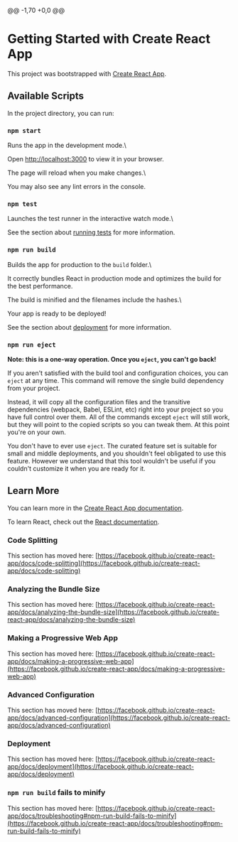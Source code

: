 @@ -1,70 +0,0 @@


# Getting Started with Create React App





This project was bootstrapped with [Create React App](https://github.com/facebook/create-react-app).





## Available Scripts





In the project directory, you can run:





### `npm start`





Runs the app in the development mode.\


Open [http://localhost:3000](http://localhost:3000) to view it in your browser.





The page will reload when you make changes.\


You may also see any lint errors in the console.





### `npm test`





Launches the test runner in the interactive watch mode.\


See the section about [running tests](https://facebook.github.io/create-react-app/docs/running-tests) for more information.





### `npm run build`





Builds the app for production to the `build` folder.\


It correctly bundles React in production mode and optimizes the build for the best performance.





The build is minified and the filenames include the hashes.\


Your app is ready to be deployed!





See the section about [deployment](https://facebook.github.io/create-react-app/docs/deployment) for more information.





### `npm run eject`





**Note: this is a one-way operation. Once you `eject`, you can't go back!**





If you aren't satisfied with the build tool and configuration choices, you can `eject` at any time. This command will remove the single build dependency from your project.





Instead, it will copy all the configuration files and the transitive dependencies (webpack, Babel, ESLint, etc) right into your project so you have full control over them. All of the commands except `eject` will still work, but they will point to the copied scripts so you can tweak them. At this point you're on your own.





You don't have to ever use `eject`. The curated feature set is suitable for small and middle deployments, and you shouldn't feel obligated to use this feature. However we understand that this tool wouldn't be useful if you couldn't customize it when you are ready for it.





## Learn More





You can learn more in the [Create React App documentation](https://facebook.github.io/create-react-app/docs/getting-started).





To learn React, check out the [React documentation](https://reactjs.org/).





### Code Splitting





This section has moved here: [https://facebook.github.io/create-react-app/docs/code-splitting](https://facebook.github.io/create-react-app/docs/code-splitting)





### Analyzing the Bundle Size





This section has moved here: [https://facebook.github.io/create-react-app/docs/analyzing-the-bundle-size](https://facebook.github.io/create-react-app/docs/analyzing-the-bundle-size)





### Making a Progressive Web App





This section has moved here: [https://facebook.github.io/create-react-app/docs/making-a-progressive-web-app](https://facebook.github.io/create-react-app/docs/making-a-progressive-web-app)





### Advanced Configuration





This section has moved here: [https://facebook.github.io/create-react-app/docs/advanced-configuration](https://facebook.github.io/create-react-app/docs/advanced-configuration)





### Deployment





This section has moved here: [https://facebook.github.io/create-react-app/docs/deployment](https://facebook.github.io/create-react-app/docs/deployment)





### `npm run build` fails to minify





This section has moved here: [https://facebook.github.io/create-react-app/docs/troubleshooting#npm-run-build-fails-to-minify](https://facebook.github.io/create-react-app/docs/troubleshooting#npm-run-build-fails-to-minify)